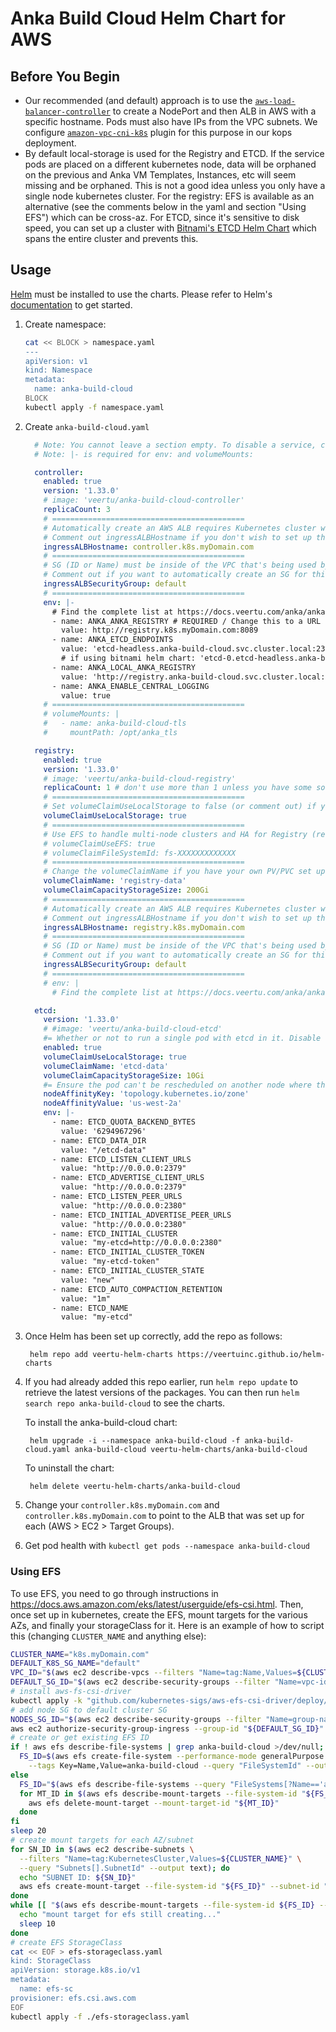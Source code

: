 # Anka Build Cloud Helm Chart for AWS

## Before You Begin

- Our recommended (and default) approach is to use the [`aws-load-balancer-controller`](https://kubernetes-sigs.github.io/aws-load-balancer-controller/v2.4/deploy/installation/) to create a NodePort and then ALB in AWS with a specific hostname. Pods must also have IPs from the VPC subnets. We configure [`amazon-vpc-cni-k8s`](https://github.com/aws/amazon-vpc-cni-k8s) plugin for this purpose in our kops deployment.
- By default local-storage is used for the Registry and ETCD. If the service pods are placed on a different kubernetes node, data will be orphaned on the previous and Anka VM Templates, Instances, etc will seem missing and be orphaned. This is not a good idea unless you only have a single node kubernetes cluster. For the registry: EFS is available as an alternative (see the comments below in the yaml and section "Using EFS") which can be cross-az. For ETCD, since it's sensitive to disk speed, you can set up a cluster with [Bitnami's ETCD Helm Chart](https://bitnami.com/stack/etcd/helm) which spans the entire cluster and prevents this.

## Usage

[Helm](https://helm.sh) must be installed to use the charts. Please refer to Helm's [documentation](https://helm.sh/docs) to get started.

1. Create namespace:

    ```bash
    cat << BLOCK > namespace.yaml
    ---
    apiVersion: v1
    kind: Namespace
    metadata:
      name: anka-build-cloud
    BLOCK
    kubectl apply -f namespace.yaml
    ```

1. Create `anka-build-cloud.yaml`

    ```yaml
      # Note: You cannot leave a section empty. To disable a service, comment out everything but the service name line and "enabled" which is set to false
      # Note: |- is required for env: and volumeMounts:

      controller:
        enabled: true
        version: '1.33.0'
        # image: 'veertu/anka-build-cloud-controller'
        replicaCount: 3
        # ===========================================
        # Automatically create an AWS ALB requires Kubernetes cluster with AWS Load Balancer Controller: https://kubernetes-sigs.github.io/aws-load-balancer-controller/v2.4/
        # Comment out ingressALBHostname if you don't wish to set up the AWS ALB (you will need to deploy your own services)
        ingressALBHostname: controller.k8s.myDomain.com
        # ===========================================
        # SG (ID or Name) must be inside of the VPC that's being used by the cluster
        # Comment out if you want to automatically create an SG for this ALB
        ingressALBSecurityGroup: default
        # ===========================================
        env: |-
          # Find the complete list at https://docs.veertu.com/anka/anka-build-cloud/configuration-reference/#configuration-envs
          - name: ANKA_ANKA_REGISTRY # REQUIRED / Change this to a URL your nodes have access to
            value: http://registry.k8s.myDomain.com:8089
          - name: ANKA_ETCD_ENDPOINTS
            value: 'etcd-headless.anka-build-cloud.svc.cluster.local:2379'
            # if using bitnami helm chart: 'etcd-0.etcd-headless.anka-build-cloud.svc.cluster.local:2379,etcd-1.etcd-headless.anka-build-cloud.svc.cluster.local:2379,etcd-2.etcd-headless.anka-build-cloud.svc.cluster.local:2379'
          - name: ANKA_LOCAL_ANKA_REGISTRY
            value: 'http://registry.anka-build-cloud.svc.cluster.local:8089'
          - name: ANKA_ENABLE_CENTRAL_LOGGING
            value: true
        # ===========================================
        # volumeMounts: |
        #   - name: anka-build-cloud-tls
        #     mountPath: /opt/anka_tls

      registry:
        enabled: true
        version: '1.33.0'
        # image: 'veertu/anka-build-cloud-registry'
        replicaCount: 1 # don't use more than 1 unless you have some sort of network storage that the entire cluster can access, no matter where the registry pods are.
        # ===========================================
        # Set volumeClaimUseLocalStorage to false (or comment out) if you already have a volume available (you'll need your own pvc for it too)
        volumeClaimUseLocalStorage: true
        # ===========================================
        # Use EFS to handle multi-node clusters and HA for Registry (requires that https://docs.aws.amazon.com/eks/latest/userguide/efs-csi.html is setup)
        # volumeClaimUseEFS: true
        # volumeClaimFileSystemId: fs-XXXXXXXXXXXXX
        # ===========================================
        # Change the volumeClaimName if you have your own PV/PVC set up for the registry with a different name (defaults to registry-data)
        volumeClaimName: 'registry-data'
        volumeClaimCapacityStorageSize: 200Gi
        # ===========================================
        # Automatically create an AWS ALB requires Kubernetes cluster with AWS Load Balancer Controller: https://kubernetes-sigs.github.io/aws-load-balancer-controller/v2.4/
        # Comment out ingressALBHostname if you don't wish to set up the AWS ALB (you will need to deploy your own services)
        ingressALBHostname: registry.k8s.myDomain.com
        # ===========================================
        # SG (ID or Name) must be inside of the VPC that's being used by the cluster
        # Comment out if you want to automatically create an SG for this ALB
        ingressALBSecurityGroup: default
        # ===========================================
        # env: |
          # Find the complete list at https://docs.veertu.com/anka/anka-build-cloud/configuration-reference/#configuration-envs

      etcd:
        version: '1.33.0'
        # #image: 'veertu/anka-build-cloud-etcd'
        #= Whether or not to run a single pod with etcd in it. Disable this if you are running an etcd cluster already.
        enabled: true
        volumeClaimUseLocalStorage: true
        volumeClaimName: 'etcd-data'
        volumeClaimCapacityStorageSize: 10Gi
        #= Ensure the pod can't be rescheduled on another node where the local storage doesn't exist (which will cause loss of VMs, groups, and auth keys in the Controller)
        nodeAffinityKey: 'topology.kubernetes.io/zone'
        nodeAffinityValue: 'us-west-2a'
        env: |-
          - name: ETCD_QUOTA_BACKEND_BYTES
            value: '6294967296'
          - name: ETCD_DATA_DIR
            value: "/etcd-data"
          - name: ETCD_LISTEN_CLIENT_URLS
            value: "http://0.0.0.0:2379"
          - name: ETCD_ADVERTISE_CLIENT_URLS
            value: "http://0.0.0.0:2379"
          - name: ETCD_LISTEN_PEER_URLS
            value: "http://0.0.0.0:2380"
          - name: ETCD_INITIAL_ADVERTISE_PEER_URLS
            value: "http://0.0.0.0:2380"
          - name: ETCD_INITIAL_CLUSTER
            value: "my-etcd=http://0.0.0.0:2380"
          - name: ETCD_INITIAL_CLUSTER_TOKEN
            value: "my-etcd-token"
          - name: ETCD_INITIAL_CLUSTER_STATE
            value: "new"
          - name: ETCD_AUTO_COMPACTION_RETENTION
            value: "1m"
          - name: ETCD_NAME
            value: "my-etcd"
    ```

2. Once Helm has been set up correctly, add the repo as follows:

        helm repo add veertu-helm-charts https://veertuinc.github.io/helm-charts

3. If you had already added this repo earlier, run `helm repo update` to retrieve the latest versions of the packages. You can then run `helm search repo anka-build-cloud` to see the charts.

    To install the anka-build-cloud chart:

        helm upgrade -i --namespace anka-build-cloud -f anka-build-cloud.yaml anka-build-cloud veertu-helm-charts/anka-build-cloud

    To uninstall the chart:

        helm delete veertu-helm-charts/anka-build-cloud

4. Change your `controller.k8s.myDomain.com` and `controller.k8s.myDomain.com` to point to the ALB that was set up for each (AWS > EC2 > Target Groups).

5. Get pod health with `kubectl get pods --namespace anka-build-cloud`

### Using EFS

To use EFS, you need to go through instructions in https://docs.aws.amazon.com/eks/latest/userguide/efs-csi.html. Then, once set up in kubernetes, create the EFS, mount targets for the various AZs, and finally your storageClass for it. Here is an example of how to script this (changing `CLUSTER_NAME` and anything else):

```bash
CLUSTER_NAME="k8s.myDomain.com"
DEFAULT_K8S_SG_NAME="default"
VPC_ID="$(aws ec2 describe-vpcs --filters "Name=tag:Name,Values=${CLUSTER_NAME}" | grep VpcId | grep -Eo '[^:]*$' | sed 's/"//g' | sed 's/,//g' | xargs)"
DEFAULT_SG_ID="$(aws ec2 describe-security-groups --filter "Name=vpc-id,Values=${VPC_ID}" "Name=group-name,Values=${DEFAULT_K8S_SG_NAME}" | grep GroupId | tail -1 | grep -Eo '[^:]*$' | sed 's/"//g' | sed 's/,//g' | xargs)"
# install aws-fs-csi-driver
kubectl apply -k "github.com/kubernetes-sigs/aws-efs-csi-driver/deploy/kubernetes/overlays/stable/?ref=release-1.3"
# add node SG to default cluster SG
NODES_SG_ID="$(aws ec2 describe-security-groups --filter "Name=group-name,Values=nodes.${CLUSTER_NAME}" --query "SecurityGroups[0].GroupId" --output text)"
aws ec2 authorize-security-group-ingress --group-id "${DEFAULT_SG_ID}" --protocol tcp --port 2049 --source-group "${NODES_SG_ID}"
# create or get existing EFS ID
if ! aws efs describe-file-systems | grep anka-build-cloud >/dev/null; then
  FS_ID=$(aws efs create-file-system --performance-mode generalPurpose --throughput-mode bursting \
    --tags Key=Name,Value=anka-build-cloud --query "FileSystemId" --output text)
else
  FS_ID="$(aws efs describe-file-systems --query "FileSystems[?Name=='anka-build-cloud'].FileSystemId" --output text)"
  for MT_ID in $(aws efs describe-mount-targets --file-system-id "${FS_ID}" --query "MountTargets[].MountTargetId" --output text); do
    aws efs delete-mount-target --mount-target-id "${MT_ID}"
  done
fi
sleep 20
# create mount targets for each AZ/subnet
for SN_ID in $(aws ec2 describe-subnets \
  --filters "Name=tag:KubernetesCluster,Values=${CLUSTER_NAME}" \
  --query "Subnets[].SubnetId" --output text); do 
  echo "SUBNET ID: ${SN_ID}"
  aws efs create-mount-target --file-system-id "${FS_ID}" --subnet-id "${SN_ID}" --security-groups "${DEFAULT_SG_ID}"
done
while [[ "$(aws efs describe-mount-targets --file-system-id ${FS_ID} --query "MountTargets[0].LifeCycleState" --output text)" == 'creating' ]]; do
  echo "mount target for efs still creating..."
  sleep 10
done
# create EFS StorageClass
cat << EOF > efs-storageclass.yaml
kind: StorageClass
apiVersion: storage.k8s.io/v1
metadata:
  name: efs-sc
provisioner: efs.csi.aws.com
EOF
kubectl apply -f ./efs-storageclass.yaml
```
